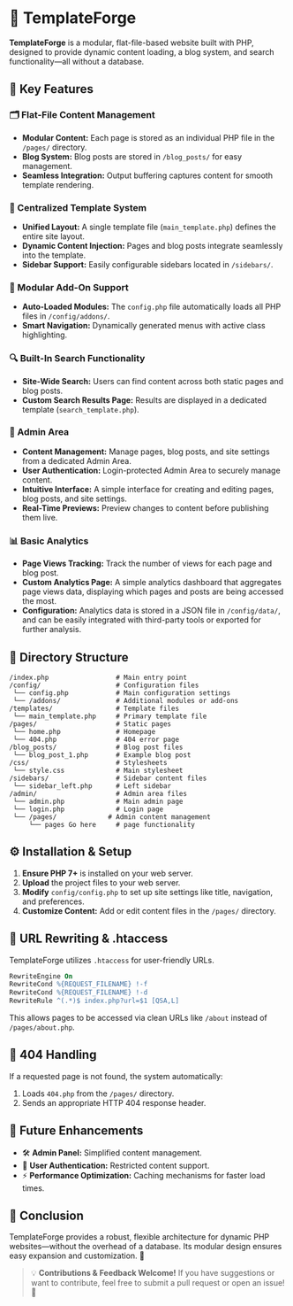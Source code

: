 # 🚀 TemplateForge

**TemplateForge** is a modular, flat-file-based website built with PHP, designed to provide dynamic content loading, a blog system, and search functionality—all without a database.

## 📌 Key Features

### 🗂 Flat-File Content Management
- **Modular Content:** Each page is stored as an individual PHP file in the `/pages/` directory.
- **Blog System:** Blog posts are stored in `/blog_posts/` for easy management.
- **Seamless Integration:** Output buffering captures content for smooth template rendering.

### 🎨 Centralized Template System
- **Unified Layout:** A single template file (`main_template.php`) defines the entire site layout.
- **Dynamic Content Injection:** Pages and blog posts integrate seamlessly into the template.
- **Sidebar Support:** Easily configurable sidebars located in `/sidebars/`.

### 🧩 Modular Add-On Support
- **Auto-Loaded Modules:** The `config.php` file automatically loads all PHP files in `/config/addons/`.
- **Smart Navigation:** Dynamically generated menus with active class highlighting.

### 🔍 Built-In Search Functionality
- **Site-Wide Search:** Users can find content across both static pages and blog posts.
- **Custom Search Results Page:** Results are displayed in a dedicated template (`search_template.php`).

### 🔑 Admin Area
- **Content Management:** Manage pages, blog posts, and site settings from a dedicated Admin Area.
- **User Authentication:** Login-protected Admin Area to securely manage content.
- **Intuitive Interface:** A simple interface for creating and editing pages, blog posts, and site settings.
- **Real-Time Previews:** Preview changes to content before publishing them live.

### 📊 Basic Analytics
- **Page Views Tracking:** Track the number of views for each page and blog post.
- **Custom Analytics Page:** A simple analytics dashboard that aggregates page views data, displaying which pages and posts are being accessed the most.
- **Configuration:** Analytics data is stored in a JSON file in `/config/data/`, and can be easily integrated with third-party tools or exported for further analysis.


## 📂 Directory Structure
```plaintext
/index.php                 # Main entry point
/config/                   # Configuration files
 └── config.php            # Main configuration settings
 └── /addons/              # Additional modules or add-ons
/templates/                # Template files
 └── main_template.php     # Primary template file
/pages/                    # Static pages
 └── home.php              # Homepage
 └── 404.php               # 404 error page
/blog_posts/               # Blog post files
 └── blog_post_1.php       # Example blog post
/css/                      # Stylesheets
 └── style.css             # Main stylesheet
/sidebars/                 # Sidebar content files
 └── sidebar_left.php      # Left sidebar
/admin/                    # Admin area files
 └── admin.php             # Main admin page
 └── login.php             # Login page
 └── /pages/             # Admin content management
     └── pages Go here     # page functionality
```

## ⚙️ Installation & Setup
1. **Ensure PHP 7+** is installed on your web server.
2. **Upload** the project files to your web server.
3. **Modify** `config/config.php` to set up site settings like title, navigation, and preferences.
4. **Customize Content:** Add or edit content files in the `/pages/` directory.

## 🔄 URL Rewriting & .htaccess
TemplateForge utilizes `.htaccess` for user-friendly URLs.

```apache
RewriteEngine On
RewriteCond %{REQUEST_FILENAME} !-f
RewriteCond %{REQUEST_FILENAME} !-d
RewriteRule ^(.*)$ index.php?url=$1 [QSA,L]
```

This allows pages to be accessed via clean URLs like `/about` instead of `/pages/about.php`.

## 🚨 404 Handling
If a requested page is not found, the system automatically:
1. Loads `404.php` from the `/pages/` directory.
2. Sends an appropriate HTTP 404 response header.

## 🚀 Future Enhancements
- 🛠 **Admin Panel:** Simplified content management.
- 🔐 **User Authentication:** Restricted content support.
- ⚡ **Performance Optimization:** Caching mechanisms for faster load times.

## 🏁 Conclusion
TemplateForge provides a robust, flexible architecture for dynamic PHP websites—without the overhead of a database. Its modular design ensures easy expansion and customization. 🚀

> 💡 **Contributions & Feedback Welcome!** If you have suggestions or want to contribute, feel free to submit a pull request or open an issue! 🎉

